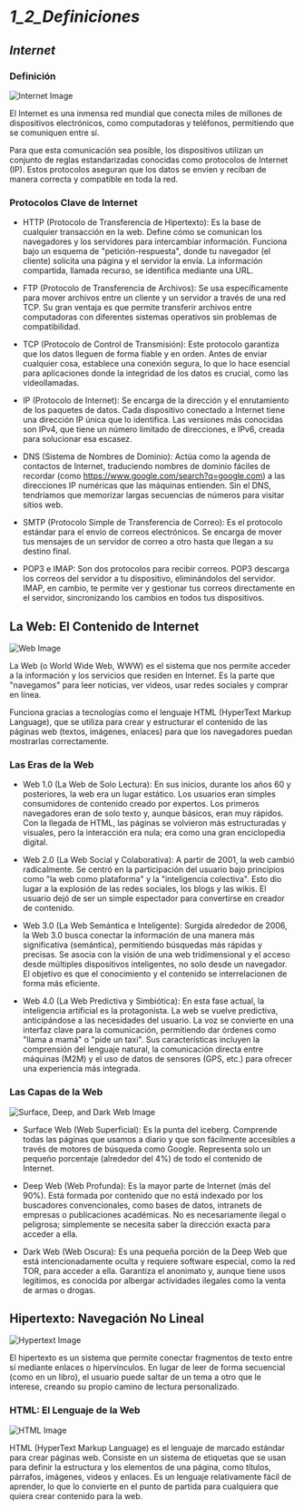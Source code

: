 # *1_2_Definiciones*

## *Internet*

### Definición

![Internet Image](https://static.vecteezy.com/system/resources/previews/026/754/067/non_2x/wi-fi-technology-wi-fi-is-a-technology-that-transmits-wireless-internet-signals-to-electronic-devices-to-access-the-internet-n-the-wifi-icon-is-on-the-earth-map-with-connection-lines-vector.jpg)

El Internet es una inmensa red mundial que conecta miles de millones de dispositivos electrónicos, como computadoras y teléfonos, permitiendo que se comuniquen entre sí.

Para que esta comunicación sea posible, los dispositivos utilizan un conjunto de reglas estandarizadas conocidas como protocolos de Internet (IP). Estos protocolos aseguran que los datos se envíen y reciban de manera correcta y compatible en toda la red.

### Protocolos Clave de Internet

- HTTP (Protocolo de Transferencia de Hipertexto): Es la base de cualquier transacción en la web. Define cómo se comunican los navegadores y los servidores para intercambiar información. Funciona bajo un esquema de "petición-respuesta", donde tu navegador (el cliente) solicita una página y el servidor la envía. La información compartida, llamada recurso, se identifica mediante una URL.

- FTP (Protocolo de Transferencia de Archivos): Se usa específicamente para mover archivos entre un cliente y un servidor a través de una red TCP. Su gran ventaja es que permite transferir archivos entre computadoras con diferentes sistemas operativos sin problemas de compatibilidad.

- TCP (Protocolo de Control de Transmisión): Este protocolo garantiza que los datos lleguen de forma fiable y en orden. Antes de enviar cualquier cosa, establece una conexión segura, lo que lo hace esencial para aplicaciones donde la integridad de los datos es crucial, como las videollamadas.

- IP (Protocolo de Internet): Se encarga de la dirección y el enrutamiento de los paquetes de datos. Cada dispositivo conectado a Internet tiene una dirección IP única que lo identifica. Las versiones más conocidas son IPv4, que tiene un número limitado de direcciones, e IPv6, creada para solucionar esa escasez.

- DNS (Sistema de Nombres de Dominio): Actúa como la agenda de contactos de Internet, traduciendo nombres de dominio fáciles de recordar (como https://www.google.com/search?q=google.com) a las direcciones IP numéricas que las máquinas entienden. Sin el DNS, tendríamos que memorizar largas secuencias de números para visitar sitios web.

- SMTP (Protocolo Simple de Transferencia de Correo): Es el protocolo estándar para el envío de correos electrónicos. Se encarga de mover tus mensajes de un servidor de correo a otro hasta que llegan a su destino final.

- POP3 e IMAP: Son dos protocolos para recibir correos. POP3 descarga los correos del servidor a tu dispositivo, eliminándolos del servidor. IMAP, en cambio, te permite ver y gestionar tus correos directamente en el servidor, sincronizando los cambios en todos tus dispositivos.

## La Web: El Contenido de Internet

![Web Image](https://static.vecteezy.com/system/resources/previews/008/134/153/non_2x/internet-go-to-website-symbol-icon-illustration-color-editable-vector.jpg)

La Web (o World Wide Web, WWW) es el sistema que nos permite acceder a la información y los servicios que residen en Internet. Es la parte que "navegamos" para leer noticias, ver videos, usar redes sociales y comprar en línea.

Funciona gracias a tecnologías como el lenguaje HTML (HyperText Markup Language), que se utiliza para crear y estructurar el contenido de las páginas web (textos, imágenes, enlaces) para que los navegadores puedan mostrarlas correctamente.

### Las Eras de la Web

- Web 1.0 (La Web de Solo Lectura): En sus inicios, durante los años 60 y posteriores, la web era un lugar estático. Los usuarios eran simples consumidores de contenido creado por expertos. Los primeros navegadores eran de solo texto y, aunque básicos, eran muy rápidos. Con la llegada de HTML, las páginas se volvieron más estructuradas y visuales, pero la interacción era nula; era como una gran enciclopedia digital.

- Web 2.0 (La Web Social y Colaborativa): A partir de 2001, la web cambió radicalmente. Se centró en la participación del usuario bajo principios como "la web como plataforma" y la "inteligencia colectiva". Esto dio lugar a la explosión de las redes sociales, los blogs y las wikis. El usuario dejó de ser un simple espectador para convertirse en creador de contenido.

- Web 3.0 (La Web Semántica e Inteligente): Surgida alrededor de 2006, la Web 3.0 busca conectar la información de una manera más significativa (semántica), permitiendo búsquedas más rápidas y precisas. Se asocia con la visión de una web tridimensional y el acceso desde múltiples dispositivos inteligentes, no solo desde un navegador. El objetivo es que el conocimiento y el contenido se interrelacionen de forma más eficiente.

- Web 4.0 (La Web Predictiva y Simbiótica): En esta fase actual, la inteligencia artificial es la protagonista. La web se vuelve predictiva, anticipándose a las necesidades del usuario. La voz se convierte en una interfaz clave para la comunicación, permitiendo dar órdenes como "llama a mamá" o "pide un taxi". Sus características incluyen la comprensión del lenguaje natural, la comunicación directa entre máquinas (M2M) y el uso de datos de sensores (GPS, etc.) para ofrecer una experiencia más integrada.

### Las Capas de la Web

![Surface, Deep, and Dark Web Image](https://miro.medium.com/v2/1*rfhATz4IRWp89ZreQ6-ECQ.jpeg)

- Surface Web (Web Superficial): Es la punta del iceberg. Comprende todas las páginas que usamos a diario y que son fácilmente accesibles a través de motores de búsqueda como Google. Representa solo un pequeño porcentaje (alrededor del 4%) de todo el contenido de Internet.

- Deep Web (Web Profunda): Es la mayor parte de Internet (más del 90%). Está formada por contenido que no está indexado por los buscadores convencionales, como bases de datos, intranets de empresas o publicaciones académicas. No es necesariamente ilegal o peligrosa; simplemente se necesita saber la dirección exacta para acceder a ella.

- Dark Web (Web Oscura): Es una pequeña porción de la Deep Web que está intencionadamente oculta y requiere software especial, como la red TOR, para acceder a ella. Garantiza el anonimato y, aunque tiene usos legítimos, es conocida por albergar actividades ilegales como la venta de armas o drogas.

## Hipertexto: Navegación No Lineal

![Hypertext Image](https://upload.wikimedia.org/wikipedia/commons/2/2d/Comunicacaointerativa.png)

El hipertexto es un sistema que permite conectar fragmentos de texto entre sí mediante enlaces o hipervínculos. En lugar de leer de forma secuencial (como en un libro), el usuario puede saltar de un tema a otro que le interese, creando su propio camino de lectura personalizado.

### HTML: El Lenguaje de la Web

![HTML Image](https://upload.wikimedia.org/wikipedia/commons/3/35/HTML_file_type_mimetype_icon.png)

HTML (HyperText Markup Language) es el lenguaje de marcado estándar para crear páginas web. Consiste en un sistema de etiquetas que se usan para definir la estructura y los elementos de una página, como títulos, párrafos, imágenes, videos y enlaces. Es un lenguaje relativamente fácil de aprender, lo que lo convierte en el punto de partida para cualquiera que quiera crear contenido para la web.